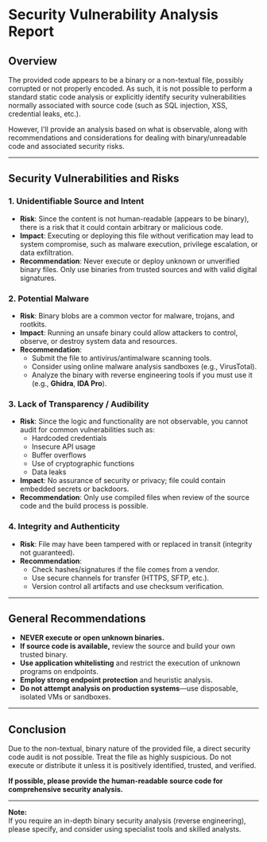 # Security Vulnerability Analysis Report

## Overview

The provided code appears to be a binary or a non-textual file, possibly corrupted or not properly encoded. As such, it is not possible to perform a standard static code analysis or explicitly identify security vulnerabilities normally associated with source code (such as SQL injection, XSS, credential leaks, etc.).

However, I'll provide an analysis based on what is observable, along with recommendations and considerations for dealing with binary/unreadable code and associated security risks.

---

## Security Vulnerabilities and Risks

### 1. Unidentifiable Source and Intent

- **Risk**: Since the content is not human-readable (appears to be binary), there is a risk that it could contain arbitrary or malicious code.
- **Impact**: Executing or deploying this file without verification may lead to system compromise, such as malware execution, privilege escalation, or data exfiltration.
- **Recommendation**: Never execute or deploy unknown or unverified binary files. Only use binaries from trusted sources and with valid digital signatures.

### 2. Potential Malware

- **Risk**: Binary blobs are a common vector for malware, trojans, and rootkits.
- **Impact**: Running an unsafe binary could allow attackers to control, observe, or destroy system data and resources.
- **Recommendation**:
  - Submit the file to antivirus/antimalware scanning tools.
  - Consider using online malware analysis sandboxes (e.g., VirusTotal).
  - Analyze the binary with reverse engineering tools if you must use it (e.g., **Ghidra**, **IDA Pro**).

### 3. Lack of Transparency / Audibility

- **Risk**: Since the logic and functionality are not observable, you cannot audit for common vulnerabilities such as:
    - Hardcoded credentials
    - Insecure API usage
    - Buffer overflows
    - Use of cryptographic functions
    - Data leaks
- **Impact**: No assurance of security or privacy; file could contain embedded secrets or backdoors.
- **Recommendation**: Only use compiled files when review of the source code and the build process is possible.

### 4. Integrity and Authenticity

- **Risk**: File may have been tampered with or replaced in transit (integrity not guaranteed).
- **Recommendation**:
    - Check hashes/signatures if the file comes from a vendor.
    - Use secure channels for transfer (HTTPS, SFTP, etc.).
    - Version control all artifacts and use checksum verification.

---

## General Recommendations

- **NEVER execute or open unknown binaries.**
- **If source code is available,** review the source and build your own trusted binary.
- **Use application whitelisting** and restrict the execution of unknown programs on endpoints.
- **Employ strong endpoint protection** and heuristic analysis.
- **Do not attempt analysis on production systems**—use disposable, isolated VMs or sandboxes.

---

## Conclusion

Due to the non-textual, binary nature of the provided file, a direct security code audit is not possible. Treat the file as highly suspicious. Do not execute or distribute it unless it is positively identified, trusted, and verified.

**If possible, please provide the human-readable source code for comprehensive security analysis.**

---

**Note:**  
If you require an in-depth binary security analysis (reverse engineering), please specify, and consider using specialist tools and skilled analysts.